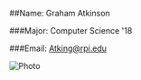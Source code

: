##Name: Graham Atkinson

###Major: Computer Science '18

###Email: Atking@rpi.edu

![Photo](portrait.jpg)



